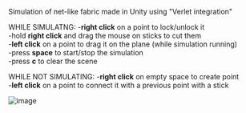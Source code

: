 Simulation of net-like fabric made in Unity using "Verlet integration"<br />

WHILE SIMULATNG:
-**right click** on a point to lock/unlock it<br />
-hold **right click** and drag the mouse on sticks to cut them<br />
-**left click** on a point to drag it on the plane (while simulation running)<br />
-press **space** to start/stop the simulation<br />
-press **c** to clear the scene<br />

WHILE NOT SIMULATING:
-**right click** on empty space to create point<br />
-**left click** on a point to connect it with a previous point with a stick<br />

![image](/uploads/9193917987959fe67fbb1cb1872916c2/image.png)
